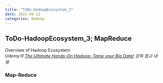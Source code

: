 ```yaml
---
title: "ToDo-HadoopEcosystem_3"
date: 2021-04-12
categories: Hadoop
---
```


## ToDo-HadoopEcosystem_3; MapReduce

Overview of Hadoop Ecosystem<br>
*Udemy의 [The Ultimate Hands-On Hadoop: Tame your Big Data!](https://www.udemy.com/course/the-ultimate-hands-on-hadoop-tame-your-big-data/) 강좌 참고 내용*

### Map-Reduce <br>



